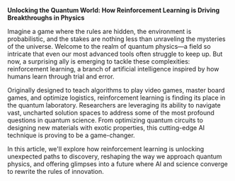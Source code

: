**Unlocking the Quantum World: How Reinforcement Learning is Driving Breakthroughs in Physics**

Imagine a game where the rules are hidden, the environment is probabilistic, and the stakes are nothing less than unraveling the mysteries of the universe. Welcome to the realm of quantum physics—a field so intricate that even our most advanced tools often struggle to keep up. But now, a surprising ally is emerging to tackle these complexities: reinforcement learning, a branch of artificial intelligence inspired by how humans learn through trial and error.

Originally designed to teach algorithms to play video games, master board games, and optimize logistics, reinforcement learning is finding its place in the quantum laboratory. Researchers are leveraging its ability to navigate vast, uncharted solution spaces to address some of the most profound questions in quantum science. From optimizing quantum circuits to designing new materials with exotic properties, this cutting-edge AI technique is proving to be a game-changer.

In this article, we'll explore how reinforcement learning is unlocking unexpected paths to discovery, reshaping the way we approach quantum physics, and offering glimpses into a future where AI and science converge to rewrite the rules of innovation.